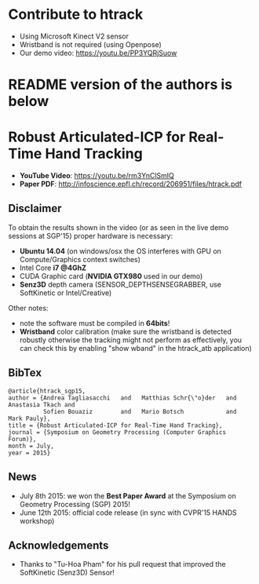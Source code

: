 # Contribute to htrack
- Using Microsoft Kinect V2 sensor
- Wristband is not required (using Openpose)
- Our demo video: https://youtu.be/PP3YQRjSuow

### 
README version of the authors is below
==========================================================================================
# Robust Articulated-ICP for Real-Time Hand Tracking

- **YouTube Video**: https://youtu.be/rm3YnClSmIQ
- **Paper PDF**: http://infoscience.epfl.ch/record/206951/files/htrack.pdf

## Disclaimer
To obtain the results shown in the video (or as seen in the live demo sessions at SGP'15) proper hardware is necessary:
- **Ubuntu 14.04** (on windows/osx the OS interferes with GPU on Compute/Graphics context switches) 
- Intel Core **i7 @4GhZ**
- CUDA Graphic card (**NVIDIA GTX980** used in our demo)
- **Senz3D** depth camera (SENSOR_DEPTHSENSEGRABBER, use SoftKinetic or Intel/Creative)

Other notes:
- note the software must be compiled in **64bits**!
- **Wristband** color calibration (make sure the wristband is detected robustly otherwise the tracking might not perform as effectively, you can check this by enabling "show wband" in the htrack_atb application)

## BibTex
    @article{htrack_sgp15,
    author = {Andrea Tagliasacchi   and   Matthias Schr{\"o}der   and   Anastasia Tkach and 
              Sofien Bouaziz        and   Mario Botsch            and   Mark Pauly},
    title = {Robust Articulated-ICP for Real-Time Hand Tracking},
    journal = {Symposium on Geometry Processing (Computer Graphics Forum)},
    month = July,
    year = 2015}

## News
- July 8th 2015: we won the **Best Paper Award** at the Symposium on Geometry Processing (SGP) 2015!
- June 12th 2015: official code release (in sync with CVPR'15 HANDS workshop)

## Acknowledgements
- Thanks to "Tu-Hoa Pham" for his pull request that improved the SoftKinetic (Senz3D) Sensor! 
